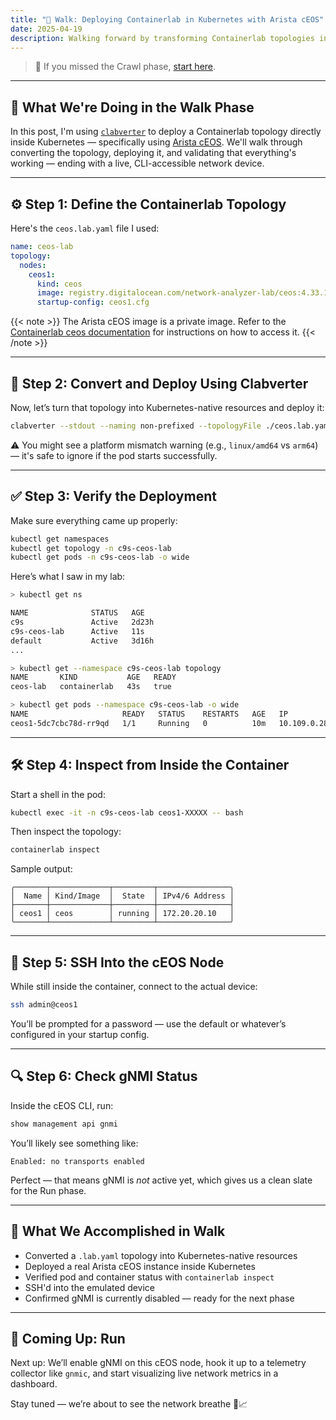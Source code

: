 ```yaml
---
title: "🥾 Walk: Deploying Containerlab in Kubernetes with Arista cEOS"
date: 2025-04-19
description: Walking forward by transforming Containerlab topologies into live cEOS nodes inside Kubernetes using Clabverter + Clabernetes.
---
```


> 🐣 If you missed the Crawl phase, [start here](https://cristian-cordero.dev/post/clabernetes_crawl/).

---

## 🧭 What We're Doing in the Walk Phase

In this post, I'm using [`clabverter`](https://github.com/srl-labs/clabernetes/tree/main/tools/clabverter) to deploy a Containerlab topology directly inside Kubernetes — specifically using [Arista cEOS](https://www.arista.com/en/products/eos). We'll walk through converting the topology, deploying it, and validating that everything's working — ending with a live, CLI-accessible network device.

---

## ⚙️ Step 1: Define the Containerlab Topology

Here's the `ceos.lab.yaml` file I used:

```yaml
name: ceos-lab
topology:
  nodes:
    ceos1:
      kind: ceos
      image: registry.digitalocean.com/network-analyzer-lab/ceos:4.33.1F
      startup-config: ceos1.cfg
```

{{< note >}}
The Arista cEOS image is a private image. Refer to the [Containerlab ceos documentation](https://containerlab.dev/manual/kinds/ceos/) for instructions on how to access it.
{{< /note >}}

---

## 🔁 Step 2: Convert and Deploy Using Clabverter

Now, let’s turn that topology into Kubernetes-native resources and deploy it:

```bash
clabverter --stdout --naming non-prefixed --topologyFile ./ceos.lab.yaml | kubectl apply -f -
```

⚠️ You might see a platform mismatch warning (e.g., `linux/amd64` vs `arm64`) — it's safe to ignore if the pod starts successfully.

---

## ✅ Step 3: Verify the Deployment

Make sure everything came up properly:

```bash
kubectl get namespaces
kubectl get topology -n c9s-ceos-lab
kubectl get pods -n c9s-ceos-lab -o wide
```

Here’s what I saw in my lab:

```bash
> kubectl get ns

NAME              STATUS   AGE
c9s               Active   2d23h
c9s-ceos-lab      Active   11s
default           Active   3d16h
...
```

```bash
> kubectl get --namespace c9s-ceos-lab topology
NAME       KIND           AGE   READY
ceos-lab   containerlab   43s   true
```

```bash
> kubectl get pods --namespace c9s-ceos-lab -o wide
NAME                     READY   STATUS    RESTARTS   AGE   IP            NODE
ceos1-5dc7cbc78d-rr9qd   1/1     Running   0          10m   10.109.0.28   pool-42jzkx9cx-6s71k
```

---

## 🛠️ Step 4: Inspect from Inside the Container

Start a shell in the pod:

```bash
kubectl exec -it -n c9s-ceos-lab ceos1-XXXXX -- bash
```

Then inspect the topology:

```bash
containerlab inspect
```

Sample output:

```
╭───────┬─────────────┬─────────┬────────────────╮
│  Name │ Kind/Image  │  State  │ IPv4/6 Address │
├───────┼─────────────┼─────────┼────────────────┤
│ ceos1 │ ceos        │ running │ 172.20.20.10   │
╰───────┴─────────────┴─────────┴────────────────╯
```

---

## 🔐 Step 5: SSH Into the cEOS Node

While still inside the container, connect to the actual device:

```bash
ssh admin@ceos1
```

You’ll be prompted for a password — use the default or whatever’s configured in your startup config.

---

## 🔍 Step 6: Check gNMI Status

Inside the cEOS CLI, run:

```bash
show management api gnmi
```

You’ll likely see something like:

```
Enabled: no transports enabled
```

Perfect — that means gNMI is *not* active yet, which gives us a clean slate for the Run phase.

---

## 🧠 What We Accomplished in Walk

- Converted a `.lab.yaml` topology into Kubernetes-native resources
- Deployed a real Arista cEOS instance inside Kubernetes
- Verified pod and container status with `containerlab inspect`
- SSH'd into the emulated device
- Confirmed gNMI is currently disabled — ready for the next phase

---

## 🏃 Coming Up: Run

Next up: We’ll enable gNMI on this cEOS node, hook it up to a telemetry collector like `gnmic`, and start visualizing live network metrics in a dashboard.

Stay tuned — we’re about to see the network breathe 📡📈

